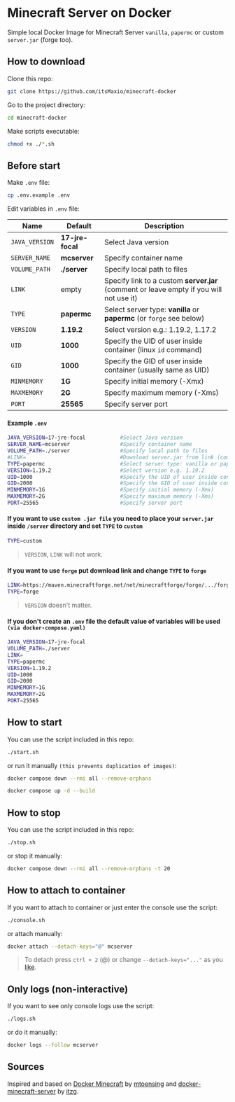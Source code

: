 # Minecraft Server on Docker

Simple local Docker Image for Minecraft Server `vanilla`, `papermc` or custom `server.jar` (forge too).

## How to download

Clone this repo:

```bash
git clone https://github.com/itsMaxio/minecraft-docker
```

Go to the project directory:

```bash
cd minecraft-docker
```

Make scripts executable:

```bash
chmod +x ./*.sh
```

## Before start

Make `.env` file:

```bash
cp .env.example .env
```

Edit variables in `.env` file:

| Name           | Default          | Description                                                                             |
| -------------- | ---------------- | --------------------------------------------------------------------------------------- |
| `JAVA_VERSION` | **17-jre-focal** | Select Java version                                                                     |
| `SERVER_NAME`  | **mcserver**     | Specify container name                                                                  |
| `VOLUME_PATH`  | **./server**     | Specify local path to files                                                             |
| `LINK`         | empty            | Specify link to a custom **server.jar** (comment or leave empty if you will not use it) |
| `TYPE`         | **papermc**      | Select server type: **vanilla** or **papermc** (or `forge` see below)                   |
| `VERSION`      | **1.19.2**       | Select version e.g.: 1.19.2, 1.17.2                                                     |
| `UID`          | **1000**         | Specify the UID of user inside container (linux `id` command)                           |
| `GID`          | **1000**         | Specify the GID of user inside container (usually same as UID)                          |
| `MINMEMORY`    | **1G**           | Specify initial memory (-Xmx)                                                           |
| `MAXMEMORY`    | **2G**           | Specify maximum memory (-Xms)                                                           |
| `PORT`         | **25565**        | Specify server port                                                                     |

#### Example `.env`

```bash
JAVA_VERSION=17-jre-focal           #Select Java version
SERVER_NAME=mcserver                #Specify container name
VOLUME_PATH=./server                #Specify local path to files
#LINK=                              #Download server.jar from link (comment or leave empty if you will not use it)
TYPE=papermc                        #Select server type: vanilla or papermc
VERSION=1.19.2                      #Select version e.g. 1.19.2
UID=1000                            #Specify the UID of user inside container
GID=2000                            #Specify the GID of user inside container (usually same as UID)
MINMEMORY=1G                        #Specify initial memory (-Xmx)
MAXMEMORY=2G                        #Specify maximum memory (-Xms)
PORT=25565                          #Specify server port
```

#### If you want to use `custom .jar file` you need to place your `server.jar` inside `/server` directory and set `TYPE` to `custom`

```bash
TYPE=custom
```
> `VERSION`, `LINK` will not work.

#### If you want to use `forge` put download link and change `TYPE` to `forge`

```bash
LINK=https://maven.minecraftforge.net/net/minecraftforge/forge/.../forge-...-installer.jar
TYPE=forge
```

> `VERSION` doesn't matter.

#### If you don't create an `.env` file the default value of variables will be used `(via docker-compose.yaml)`

```bash
JAVA_VERSION=17-jre-focal
VOLUME_PATH=./server
LINK=
TYPE=papermc
VERSION=1.19.2
UID=1000
GID=2000
MINMEMORY=1G
MAXMEMORY=2G
PORT=25565
```

## How to start

You can use the script included in this repo:

```bash
./start.sh
```

or run it manually `(this prevents duplication of images)`:

```bash
docker compose down --rmi all --remove-orphans
```

```bash
docker compose up -d --build
```

## How to stop

You can use the script included in this repo:

```bash
./stop.sh
```

or stop it manually:

```bash
docker compose down --rmi all --remove-orphans -t 20
```

## How to attach to container

If you want to attach to container or just enter the console use the script:

```bash
./console.sh
```

or attach manually:

```bash
docker attach --detach-keys="@" mcserver
```

> To detach press `ctrl + 2` (@) or change `--detach-keys="..."` as you [like](https://docs.docker.com/engine/reference/commandline/attach/#description).

## Only logs (non-interactive)

If you want to see only console logs use the script:

```bash
./logs.sh
```

or do it manually:

```bash
docker logs --follow mcserver
```

## Sources

Inspired and based on [Docker Minecraft](https://github.com/mtoensing/Docker-Minecraft-PaperMC-Server) by [mtoensing](https://github.com/mtoensing) and [docker-minecraft-server](https://github.com/itzg/docker-minecraft-server) by [itzg](https://github.com/itzg).
